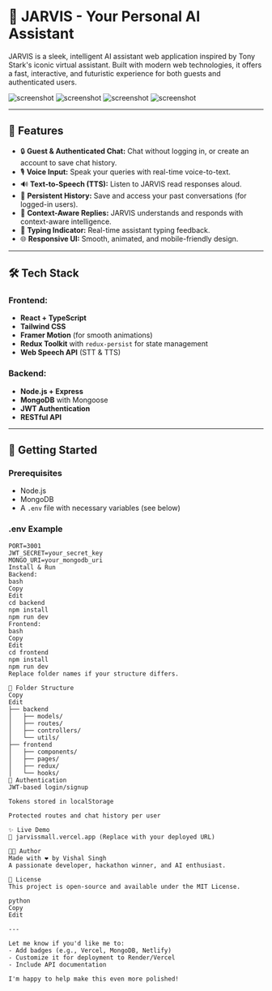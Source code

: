 # 🤖 JARVIS - Your Personal AI Assistant

JARVIS is a sleek, intelligent AI assistant web application inspired by Tony Stark's iconic virtual assistant. Built with modern web technologies, it offers a fast, interactive, and futuristic experience for both guests and authenticated users.

![screenshot](https://ibb.co/G303Zfqp)
![screenshot](https://ibb.co/s98V6KM3)
![screenshot](https://ibb.co/whs8Lczq)
![screenshot](https://ibb.co/Sw5rr7N0)

---

## 🌟 Features

- 🔒 **Guest & Authenticated Chat:** Chat without logging in, or create an account to save chat history.
- 🎙️ **Voice Input:** Speak your queries with real-time voice-to-text.
- 🔊 **Text-to-Speech (TTS):** Listen to JARVIS read responses aloud.
- 📜 **Persistent History:** Save and access your past conversations (for logged-in users).
- 🧠 **Context-Aware Replies:** JARVIS understands and responds with context-aware intelligence.
- 💬 **Typing Indicator:** Real-time assistant typing feedback.
- 🌐 **Responsive UI:** Smooth, animated, and mobile-friendly design.

---

## 🛠️ Tech Stack

### Frontend:
- **React + TypeScript**
- **Tailwind CSS**
- **Framer Motion** (for smooth animations)
- **Redux Toolkit** with `redux-persist` for state management
- **Web Speech API** (STT & TTS)

### Backend:
- **Node.js + Express**
- **MongoDB** with Mongoose
- **JWT Authentication**
- **RESTful API**

---

## 🚀 Getting Started

### Prerequisites

- Node.js
- MongoDB
- A `.env` file with necessary variables (see below)

### .env Example

```env
PORT=3001
JWT_SECRET=your_secret_key
MONGO_URI=your_mongodb_uri
Install & Run
Backend:
bash
Copy
Edit
cd backend
npm install
npm run dev
Frontend:
bash
Copy
Edit
cd frontend
npm install
npm run dev
Replace folder names if your structure differs.

📁 Folder Structure
Copy
Edit
├── backend
│   ├── models/
│   ├── routes/
│   ├── controllers/
│   └── utils/
├── frontend
│   ├── components/
│   ├── pages/
│   ├── redux/
│   └── hooks/
🔐 Authentication
JWT-based login/signup

Tokens stored in localStorage

Protected routes and chat history per user

✨ Live Demo
🔗 jarvissmall.vercel.app (Replace with your deployed URL)

👨‍💻 Author
Made with ❤️ by Vishal Singh
A passionate developer, hackathon winner, and AI enthusiast.

📝 License
This project is open-source and available under the MIT License.

python
Copy
Edit

---

Let me know if you'd like me to:
- Add badges (e.g., Vercel, MongoDB, Netlify)
- Customize it for deployment to Render/Vercel
- Include API documentation

I'm happy to help make this even more polished!